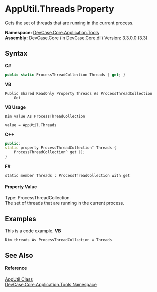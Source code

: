 # AppUtil.Threads Property 
 

Gets the set of threads that are running in the current process.

**Namespace:**&nbsp;<a href="N_DevCase_Core_Application_Tools">DevCase.Core.Application.Tools</a><br />**Assembly:**&nbsp;DevCase.Core (in DevCase.Core.dll) Version: 3.3.0.0 (3.3)

## Syntax

**C#**<br />
``` C#
public static ProcessThreadCollection Threads { get; }
```

**VB**<br />
``` VB
Public Shared ReadOnly Property Threads As ProcessThreadCollection
	Get
```

**VB Usage**<br />
``` VB Usage
Dim value As ProcessThreadCollection

value = AppUtil.Threads

```

**C++**<br />
``` C++
public:
static property ProcessThreadCollection^ Threads {
	ProcessThreadCollection^ get ();
}
```

**F#**<br />
``` F#
static member Threads : ProcessThreadCollection with get

```


#### Property Value
Type: ProcessThreadCollection<br />The set of threads that are running in the current process.

## Examples
This is a code example. 
**VB**<br />
``` VB
Dim threads As ProcessThreadCollection = Threads
```


## See Also


#### Reference
<a href="T_DevCase_Core_Application_Tools_AppUtil">AppUtil Class</a><br /><a href="N_DevCase_Core_Application_Tools">DevCase.Core.Application.Tools Namespace</a><br />